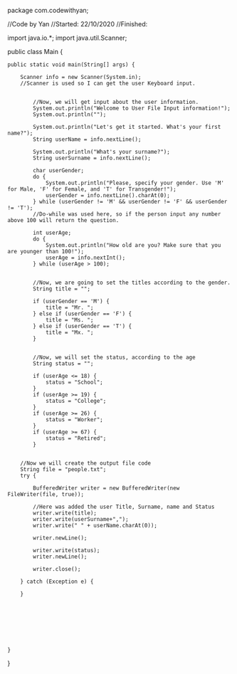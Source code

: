 package com.codewithyan;

//Code by Yan
//Started: 22/10/2020
//Finished:

import java.io.*;
import java.util.Scanner;

public class Main {

    public static void main(String[] args) {

        Scanner info = new Scanner(System.in);
        //Scanner is used so I can get the user Keyboard input.


            //Now, we will get input about the user information.
            System.out.println("Welcome to User File Input information!");
            System.out.println("");

            System.out.println("Let's get it started. What's your first name?");
            String userName = info.nextLine();

            System.out.println("What's your surname?");
            String userSurname = info.nextLine();

            char userGender;
            do {
                System.out.println("Please, specify your gender. Use 'M' for Male, 'F' for Female, and 'T' for Transgender!");
                userGender = info.nextLine().charAt(0);
            } while (userGender != 'M' && userGender != 'F' && userGender != 'T');
            //Do-while was used here, so if the person input any number above 100 will return the question.

            int userAge;
            do {
                System.out.println("How old are you? Make sure that you are younger than 100!");
                userAge = info.nextInt();
            } while (userAge > 100);


            //Now, we are going to set the titles according to the gender.
            String title = "";

            if (userGender == 'M') {
                title = "Mr. ";
            } else if (userGender == 'F') {
                title = "Ms. ";
            } else if (userGender == 'T') {
                title = "Mx. ";
            }


            //Now, we will set the status, according to the age
            String status = "";

            if (userAge <= 18) {
                status = "School";
            }
            if (userAge >= 19) {
                status = "College";
            }
            if (userAge >= 26) {
                status = "Worker";
            }
            if (userAge >= 67) {
                status = "Retired";
            }


        //Now we will create the output file code
        String file = "people.txt";
        try {

            BufferedWriter writer = new BufferedWriter(new FileWriter(file, true));

            //Here was added the user Title, Surname, name and Status
            writer.write(title);
            writer.write(userSurname+",");
            writer.write(" " + userName.charAt(0));

            writer.newLine();

            writer.write(status);
            writer.newLine();

            writer.close();

        } catch (Exception e) {

        }








    }
}
